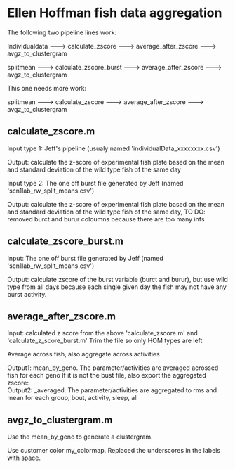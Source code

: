 # Ellen Hoffman fish data aggregation

The following two pipeline lines work:

Individualdata ---> calculate_zscore ---> average_after_zscore ---> avgz_to_clustergram

splitmean ---> calculate_zscore_burst ---> average_after_zscore ---> avgz_to_clustergram

This one needs more work:

splitmean ---> calculate_zscore ---> average_after_zscore ---> avgz_to_clustergram

## calculate_zscore.m
Input type 1: Jeff's pipeline (usualy named 'individualData_xxxxxxxx.csv')

Output: calculate the z-score of experimental fish plate based on the mean and standard deviation of the wild type fish of the same day

Input type 2: The one off burst file generated by Jeff (named 'scn1lab_rw_split_means.csv')

Output: calculate the z-score of experimental fish plate based on the mean and standard deviation of the wild type fish of the same day, TO DO: removed burct and burur coloumns because there are too many infs

## calculate_zscore_burst.m
Input: The one off burst file generated by Jeff (named 'scn1lab_rw_split_means.csv')

Output: calculate zscore of the burst variable (burct and burur), but use wild type from all days because each single given day the fish may not have any burst activity.

## average_after_zscore.m
Input: calculated z score from the above 'calculate_zscore.m' and 'calculate_z_score_burst.m'
Trim the file so only HOM types are left

Average across fish, also aggregate across activities

Output1: mean_by_geno. The parameter/activities are averaged acrossed fish for each geno
If it is not the bust file, also export the aggregated zscore:  
Output2: _averaged. The parameter/activities are aggregated to rms and mean for each group, bout, activity, sleep, all

## avgz_to_clustergram.m
Use the mean_by_geno to generate a clustergram.

Use customer color my_colormap. Replaced the underscores in the labels with space.
